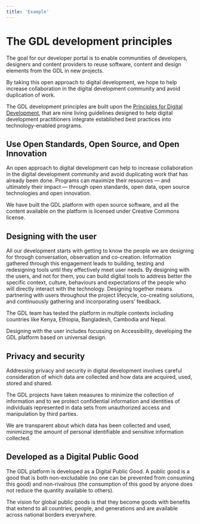 ```yaml
---
title: 'Example'
---
```


<content>


# The GDL development principles

The goal for our developer portal is to enable communities of developers, designers and content providers to reuse software, content and design elements from the GDL in new projects.

By taking this open approach to digital development, we hope to help increase collaboration in the digital development community and avoid duplication of work.

The GDL development principles are built upon the [Principles for Digital Development](https://digitalprinciples.org/), that are nine living guidelines designed to help digital development practitioners integrate established best practices into technology-enabled programs.

## Use Open Standards, Open Source, and Open Innovation

An open approach to digital development can help to increase collaboration in the digital development community and avoid duplicating work that has already been done. Programs can maximize their resources — and ultimately their impact — through open standards, open data, open source technologies and open innovation.

We have built the GDL platform with open source software, and all the content available on the platform is licensed under Creative Commons license.

## Designing with the user

All our development starts with getting to know the people we are designing for through conversation, observation and co-creation. Information gathered through this engagement leads to building, testing and redesigning tools until they effectively meet user needs. By designing with the users, and not for them, you can build digital tools to address better the specific context, culture, behaviours and expectations of the people who will directly interact with the technology. Designing together means partnering with users throughout the project lifecycle, co-creating solutions, and continuously gathering and incorporating users’ feedback.

The GDL team has tested the platform in multiple contexts including countries like Kenya, Ethiopia, Bangladesh, Cambodia and Nepal.

Designing with the user includes focussing on Accessibility, developing the GDL platform based on universal design.

## Privacy and security

Addressing privacy and security in digital development involves careful consideration of which data are collected and how data are acquired, used, stored and shared.

The GDL projects have taken measures to minimize the collection of information and to we protect confidential information and identities of individuals represented in data sets from unauthorized access and manipulation by third parties.

We are transparent about which data has been collected and used, minimizing the amount of personal identifiable and sensitive information collected.

## Developed as a Digital Public Good
The GDL platform is developed as a Digital Public Good. A public good is a good that is both non-excludable (no one can be prevented from consuming this good) and non-rivalrous (the consumption of this good by anyone does not reduce the quantity available to others).

The vision for global public goods is that they become goods with benefits that extend to all countries, people, and generations and are available across national borders everywhere.

<backbutton />

<content>
